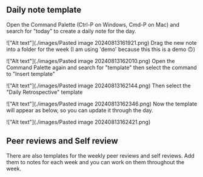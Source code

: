 ## Daily note template

Open the Command Palette (Ctrl-P on Windows, Cmd-P on Mac) and search for "today" to create a daily note for the day.

!["Alt text"](./images/Pasted image 20240813161921.png)
Drag the new note into a folder for the week (I am using 'demo' because this this is a demo 🙃)

!["Alt text"](./images/Pasted image 20240813162010.png)
Open the Command Palette again and search for "template" then select the command to "Insert template"

!["Alt text"](./images/Pasted image 20240813162144.png)
Then select the "Daily Retrospective" template

!["Alt text"](./images/Pasted image 20240813162346.png)
Now the template will appear as below, so you can update it through the day.

!["Alt text"](./images/Pasted image 20240813162421.png)

## Peer reviews and Self review

There are also templates for the weekly peer reviews and self reviews. Add them to notes for each week and you can work on them throughout the week.